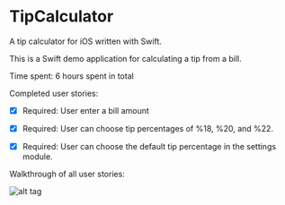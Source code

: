 TipCalculator
=============

A tip calculator for iOS written with Swift.

This is a Swift demo application for calculating a tip from a bill.

Time spent: 6 hours spent in total

Completed user stories:

 * [x] Required: User enter a bill amount
 * [x] Required: User can choose tip percentages of %18, %20, and %22.
 * [x] Required: User can choose the default tip percentage in the settings module.
 

Walkthrough of all user stories:

![alt tag](http://i.imgur.com/jVPkja5.gif)
